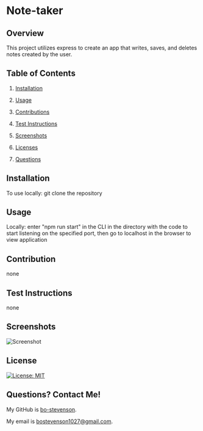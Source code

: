 # Note-taker

## Overview
This project utilizes express to create an app that writes, saves, and deletes notes created by the user. 

## Table of Contents

1. [Installation](#installation)

2. [Usage](#usage)

3. [Contributions](#contribution)

4. [Test Instructions](#test-instructions)

5. [Screenshots](#screenshots)

6. [Licenses](#licenses)

7. [Questions](#questions)


## Installation

 To use locally: git clone the repository

## Usage

Locally: enter "npm run start" in the CLI in the directory with the code to start listening on the specified port, then go to localhost in the browser to view application

## Contribution

none

## Test Instructions

none

## Screenshots

![Screenshot](assets/images/screenshot.png)
## License

[![License: MIT](https://img.shields.io/badge/License-MIT-yellow.svg)](https://opensource.org/licenses/MIT)
    
## Questions? Contact Me!

My GitHub is [bo-stevenson](https://www.github.com/bo-stevenson).

My email is [bostevenson1027@gmail.com](mailto:bostevenson1027@gmail.com).
